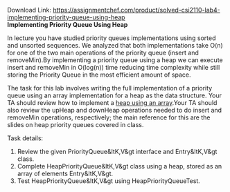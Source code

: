 Download Link: https://assignmentchef.com/product/solved-csi2110-lab4-implementing-priority-queue-using-heap
<br>
<strong>Implementing Priority Queue Using Heap</strong>

In lecture you have studied priority queues implementations using sorted and unsorted sequences. We analyzed that both implementations take O(n) for one of the two main operations of the priority queue (insert and removeMin).By implementing a priority queue using a heap we can execute insert and removeMin in O(log(n)) time reducing time complexity while still storing the Priority Queue in the most efficient amount of space.

The task for this lab involves writing the full implementation of a priority queue using an array implementation for a heap as the data structure. Your TA should review how to implement a <a href="arrayHeap.pdf">heap using an array</a>.Your TA should also review the upHeap and downHeap operations needed to do insert and removeMin operations, respectively; the main reference for this are the slides on heap priority queues covered in class.

Task details:

<ol>

 <li>Review the given PriorityQueue&amp;ltK,V&amp;gt interface and Entry&amp;ltK,V&amp;gt class.</li>

 <li>Complete HeapPriorityQueue&amp;ltK,V&amp;gt class using a heap, stored as an array of elements Entry&amp;ltK,V&amp;gt.</li>

 <li>Test HeapPriorityQueue&amp;ltK,V&amp;gt using HeapPriorityQueueTest.</li>

</ol>


